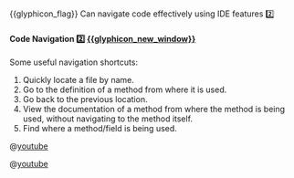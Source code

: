 <span id="outcomes">{{glyphicon_flag}} Can navigate code effectively using IDE features :two:</span>

<div id="title">

#### Code Navigation :two: [{{glyphicon_new_window}}]({{baseUrl}}/intellij/codeNavigation/index.html)

</div>

<div id="body">

Some useful navigation shortcuts:

1. Quickly locate a file by name.
1. Go to the definition of a method from where it is used.
1. Go back to the previous location.
1. View the documentation of a method from where the method is being used, without navigating to the method itself.
1. Find where a method/field is being used.

<panel header="Intellij IDEA Code Navigation (Basics)" alt="basics" expanded>

@[youtube](f885wy42IcM)

</panel>

<panel header="Intellij IDEA Code Navigation (Advanced)" alt="basics" >

@[youtube](IiHZPvmVICg)

</panel>

</div>

<div id="extras">
</div>